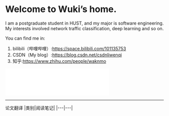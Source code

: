 # Welcome to Wuki’s home.
I am a postgraduate student in HUST, and my major is software engineering. My interests involved network traffic classification, deep learning and so on.  
  
You can find me in:  
1. bilibili（哔哩哔哩）:https://space.bilibili.com/101135753
2. CSDN（My blog）:https://blog.csdn.net/csdnliwenqi
3. 知乎:https://www.zhihu.com/people/waknmo
<html><iframe frameborder="no" border="0" marginwidth="0" marginheight="0" width=330 height=86 src="//music.163.com/outchain/player?type=2&id=1368934278&auto=1&height=66"></iframe></html>

---
论文翻译
|类别|阅读笔记|
|---|---|



